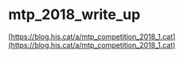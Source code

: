# mtp_2018_write_up

[https://blog.his.cat/a/mtp_competition_2018_1.cat](https://blog.his.cat/a/mtp_competition_2018_1.cat)